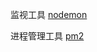 监视工具 [nodemon](https://github.com/remy/nodemon)

进程管理工具 [pm2](https://pm2.keymetrics.io/docs/usage/quick-start/)

